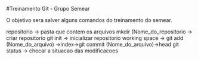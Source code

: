 #Treinamento Git - Grupo Semear

O objetivo sera salver alguns comandos do treinamento do semear.

repositorio -> pasta que contem os arquivos 
mkdir (Nome_do_repositorio -> criar repositorio
git init -> inicializar repositorio
working space -> git add (Nome_do_arquivo) ->index->git commit (Nome_do_arquivo)->head
git status -> checar a situacao das modificacoes
